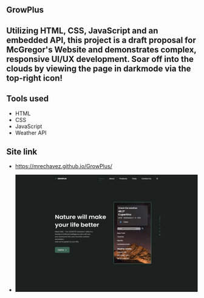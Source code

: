 ## GrowPlus

## Utilizing HTML, CSS, JavaScript and an embedded API, this project is a draft proposal for McGregor's  Website and demonstrates complex, responsive UI/UX development. Soar off into the clouds by viewing the page in darkmode via the top-right icon!

## Tools used
- HTML
- CSS
- JavaScript
- Weather API

## Site link
- https://mrechavez.github.io/GrowPlus/

- ![Screenshot](/assets/img/growplus.jpg)